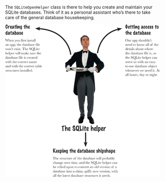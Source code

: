 The `SQLiteOpenHelper` class is there to help you create and maintain your SQLite databases. Think of it as a personal assistant who’s there to take care of the general database housekeeping.

![](.guides/img/5.png)
